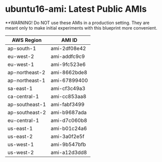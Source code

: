 # ubuntu16-ami: Latest Public AMIs

**WARNING! Do NOT use these AMIs in a production setting. They are meant only to make
    initial experiments with this blueprint more convenient.

| AWS Region | AMI ID |
| ---------- | ------ |
| ap-south-1 | ami-2df08e42 |
| eu-west-2 | ami-addfc9c9 |
| eu-west-1 | ami-9fc523e6 |
| ap-northeast-2 | ami-8662bde8 |
| ap-northeast-1 | ami-67899400 |
| sa-east-1 | ami-cf3c49a3 |
| ca-central-1 | ami-cc853aa8 |
| ap-southeast-1 | ami-fabf3499 |
| ap-southeast-2 | ami-b9687ada |
| eu-central-1 | ami-d7c060b8 |
| us-east-1 | ami-b01c24a6 |
| us-east-2 | ami-3a0f2e5f |
| us-west-1 | ami-9b547bfb |
| us-west-2 | ami-a12d3dd8 |
